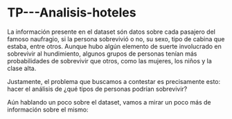 # TP---Analisis-hoteles

La información presente en el dataset són datos sobre cada pasajero del famoso naufragio, si la persona sobrevivió o no, su sexo, tipo de cabina que estaba, entre otros.
Aunque hubo algún elemento de suerte involucrado en sobrevivir al hundimiento, algunos grupos de personas tenían más probabilidades de sobrevivir que otros, como las mujeres, los niños y la clase alta.

Justamente, el problema que buscamos a contestar es precisamente esto: hacer el análisis de ¿qué tipos de personas podrían sobrevivir?

Aún hablando un poco sobre el dataset, vamos a mirar un poco más de información sobre el mismo:
